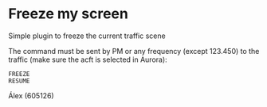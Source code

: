 # Freeze my screen

Simple plugin to freeze the current traffic scene

The command must be sent by PM or any frequency (except 123.450) to the traffic (make sure the acft is selected in Aurora):
```
FREEZE
RESUME
```


Álex (605126)